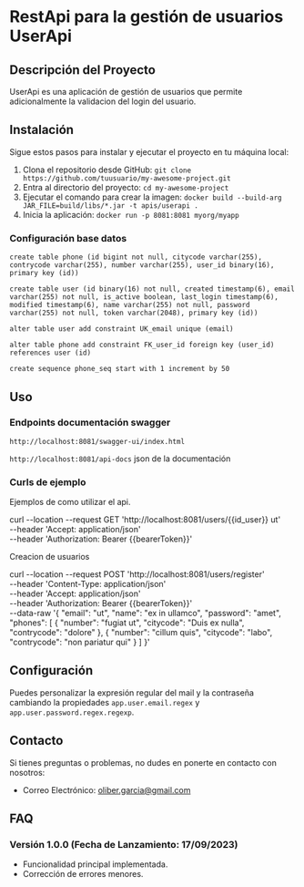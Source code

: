 # RestApi para la gestión de usuarios UserApi

## Descripción del Proyecto

UserApi es una aplicación de gestión de usuarios que permite adicionalmente la validacion del login del usuario.

## Instalación

Sigue estos pasos para instalar y ejecutar el proyecto en tu máquina local:

1. Clona el repositorio desde GitHub: `git clone https://github.com/tuusuario/my-awesome-project.git`
2. Entra al directorio del proyecto: `cd my-awesome-project`
3. Ejecutar el comando para crear la imagen: `docker build --build-arg JAR_FILE=build/libs/*.jar -t apis/userapi .`
4. Inicia la aplicación: `docker run -p 8081:8081 myorg/myapp`

### Configuración base datos
`create table phone (id bigint not null, citycode varchar(255), contrycode varchar(255), number varchar(255), user_id binary(16), primary key (id))`

`create table user (id binary(16) not null, created timestamp(6), email varchar(255) not null, is_active boolean, last_login timestamp(6), modified timestamp(6), name varchar(255) not null, password varchar(255) not null, token varchar(2048), primary key (id))`

`alter table user add constraint UK_email unique (email)`

`alter table phone add constraint FK_user_id foreign key (user_id) references user (id)`

`create sequence phone_seq start with 1 increment by 50`

## Uso

### Endpoints documentación swagger

`http://localhost:8081/swagger-ui/index.html`

`http://localhost:8081/api-docs` json de la documentación



### Curls de ejemplo

Ejemplos de como utilizar el api.

curl --location --request GET 'http://localhost:8081/users/{{id_user}} ut' \
--header 'Accept: application/json' \
--header 'Authorization: Bearer {{bearerToken}}'

Creacion de usuarios


curl --location --request POST 'http://localhost:8081/users/register' \
--header 'Content-Type: application/json' \
--header 'Accept: application/json' \
--header 'Authorization: Bearer {{bearerToken}}' \
--data-raw '{
"email": "ut",
"name": "ex in ullamco",
"password": "amet",
"phones": [
{
"number": "fugiat ut",
"citycode": "Duis ex nulla",
"contrycode": "dolore"
},
{
"number": "cillum quis",
"citycode": "labo",
"contrycode": "non pariatur qui"
}
]
}'


## Configuración

Puedes personalizar la expresión regular del mail y la contraseña cambiando la propiedades `app.user.email.regex` y `app.user.password.regex.regexp`.

## Contacto

Si tienes preguntas o problemas, no dudes en ponerte en contacto con nosotros:

- Correo Electrónico: oliber.garcia@gmail.com

## FAQ

### Versión 1.0.0 (Fecha de Lanzamiento: 17/09/2023)

- Funcionalidad principal implementada.
- Corrección de errores menores.




